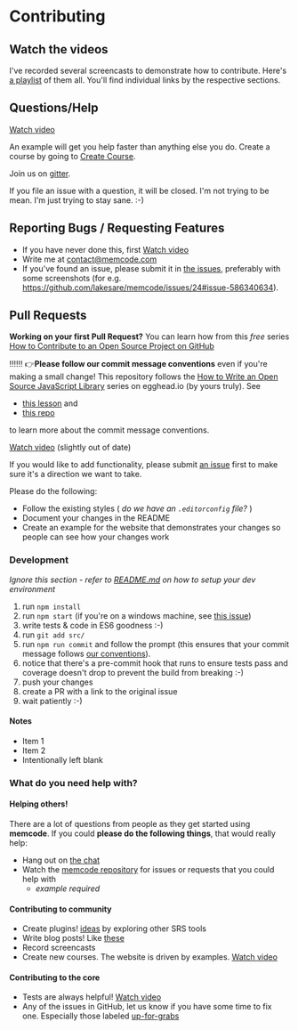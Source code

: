 
# Contributing

## Watch the videos

I've recorded several screencasts to demonstrate how to contribute.
Here's [a playlist](https://www.youtube.com/playlist?list=PLV5CVI1eNcJi7lVVIuNyRhEuck1Z007BH) of them all. You'll find individual links by the respective sections. 

## Questions/Help

[Watch video](https://www.youtube.com/watch?v=NXqFiSeBE-M&list=PLV5CVI1eNcJi7lVVIuNyRhEuck1Z007BH&index=2)

An example will get you help faster than anything else you do. Create a course by going to [Create Course](https://www.memcode.com/courses/new).

Join us on [gitter](https://gitter.im/formly-js/angular-formly).

If you file an issue with a question, it will be closed. I'm not trying to be mean. I'm just trying to stay sane. :-)

## Reporting Bugs / Requesting Features

- If you have never done this, first [Watch video](https://www.youtube.com/watch?v=Kw9fVgc3Tzk&index=6&list=PLV5CVI1eNcJi7lVVIuNyRhEuck1Z007BH)
- Write me at  [contact@memcode.com](mailto:contact@memcode.com)
- If you've found an issue, please submit it in [the issues](https://github.com/memcode/issues), preferably with some screenshots (for e.g. https://github.com/lakesare/memcode/issues/24#issue-586340634). 

## Pull Requests

**Working on your first Pull Request?** You can learn how from this *free* series [How to Contribute to an Open Source Project on GitHub](https://egghead.io/series/how-to-contribute-to-an-open-source-project-on-github)

‼️‼️‼️  👉**Please follow our commit message conventions** even if you're making a small change! This repository follows the
[How to Write an Open Source JavaScript Library](https://egghead.io/series/how-to-write-an-open-source-javascript-library)
series on egghead.io (by yours truly). See
- [this lesson](https://egghead.io/lessons/javascript-how-to-write-a-javascript-library-writing-conventional-commits-with-commitizen?series=how-to-write-an-open-source-javascript-library) and 
- [this repo](https://github.com/stevemao/conventional-changelog-angular/blob/master/convention.md)

to learn more about the commit message conventions.

[Watch video](https://www.youtube.com/watch?v=QOchwBm9W-g&list=PLV5CVI1eNcJi7lVVIuNyRhEuck1Z007BH&index=1) (slightly out of date)

If you would like to add functionality, please submit [an issue](https://github.com/lakesare/issues)
first to make sure it's a direction we want to take.

Please do the following:
* Follow the existing styles ( _do we have an `.editorconfig` file?_ )
* Document your changes in the README
* Create an example for the website that demonstrates your changes so people can see how your changes work

### Development
_Ignore this section - refer to [README.md](README.md) on how to setup your dev environment_
1. run `npm install`
2. run `npm start` (if you're on a windows machine, see [this issue](https://github.com/formly-js/angular-formly/issues/305))
3. write tests & code in ES6 goodness :-)
4. run `git add src/`
5. run `npm run commit` and follow the prompt (this ensures that your commit message follows [our conventions](https://github.com/stevemao/conventional-changelog-angular/blob/master/convention.md)).
6. notice that there's a pre-commit hook that runs to ensure tests pass and coverage doesn't drop to prevent the build from breaking :-)
7. push your changes
8. create a PR with a link to the original issue
9. wait patiently :-)

#### Notes

- Item 1 
- Item 2 
- Intentionally left blank 

### What do you need help with?

#### Helping others!

There are a lot of questions from people as they get started using **memcode**. If you could **please do the following things**, that would really help:

- Hang out on [the chat]([https://gitter.im/kgisl/srs#](https://gitter.im/kgisl/srs#))
- Watch the [memcode repository]([https://github.com/lakesare/memcode](https://github.com/lakesare/memcode)) for issues or requests that you could help with
	- _example required_ 

#### Contributing to community

- Create plugins! [ideas](https://www.memcode.com/articles/comparison) by exploring other SRS tools
- Write blog posts! Like [these](https://www.memcode.com/articles/comparison)
- Record screencasts
- Create new courses. The website is driven by examples. [Watch video](https://www.youtube.com/watch?v=4dsXXTPET4A&list=PLV5CVI1eNcJi7lVVIuNyRhEuck1Z007BH&index=3)

#### Contributing to the core

- Tests are always helpful! [Watch video](https://youtu.be/CQ766-miGQ4?list=PLV5CVI1eNcJi7lVVIuNyRhEuck1Z007BH)
- Any of the issues in GitHub, let us know if you have some time to fix one. Especially those labeled [up-for-grabs](https://github.com/lakesare/memcode/labels/up-for-grabs)
